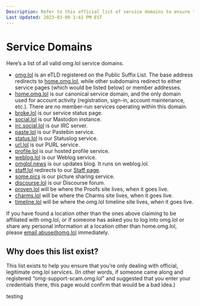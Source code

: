 ```yaml
---
Description: Refer to this official list of service domains to ensure that you’re dealing with legit omg.lol stuff 
Last Updated: 2023-03-09 1:41 PM EST
---
```


# Service Domains

Here’s a list of all valid omg.lol service domains.

- [omg.lol](https://omg.lol) is an eTLD registered on the Public Suffix List. The base address redirects to [home.omg.lol](https://home.omg.lol), while other subdomains redirect to either service pages (which would be listed below) or member addresses.
- [home.omg.lol](https://home.omg.lol) is our canonical service domain, and the only domain used for account activity (registration, sign-in, account maintenance, etc.). There are no member-run services operating within this domain.
- [broke.lol](https://broke.lol) is our service status page.
- [social.lol](https://social.lol) is our Mastodon instance.
- [irc.social.lol](https://social.lol) is our IRC server.
- [paste.lol](https://paste.lol) is our Pastebin service.
- [status.lol](https://status.lol) is our Statuslog service.
- [url.lol](https://url.lol) is our PURL service.
- [profile.lol](https://profile.lol) is our hosted profile service.
- [weblog.lol](https://weblog.lol) is our Weblog service.
- [omglol.news](https://omglol.news) is our updates blog. It runs on weblog.lol.
- [staff.lol](https://staff.lol) redirects to our [Staff page](https://home.omg.lol/staff).
- [some.pics](https://some.pics) is our picture sharing service.
- [discourse.lol](https://discourse.lol) is our Discourse forum.
- [proven.lol](https://proven.lol) will be where the Proofs site lives, when it goes live.
- [charms.lol](https://charms.lol) will be where the Charms site lives, when it goes live.
- [timeline.lol](https://timeline.lol) will be where the omg.lol timeline site lives, when it goes live.

If you have found a location other than the ones above claiming to be affiliated with omg.lol, or if someone has asked you to log into omg.lol or share any personal information at a location other than home.omg.lol, please [email abuse@omg.lol](mailto:abuse@omg.lol) immediately.

## Why does this list exist?

This list exists to help you ensure that you’re only dealing with official, legitimate omg.lol services. (In other words, if someone came along and registered “omg-support-scam.omg.lol” and suggested that you enter your credentials there, this page would confirm that would be a bad idea.)

testing
